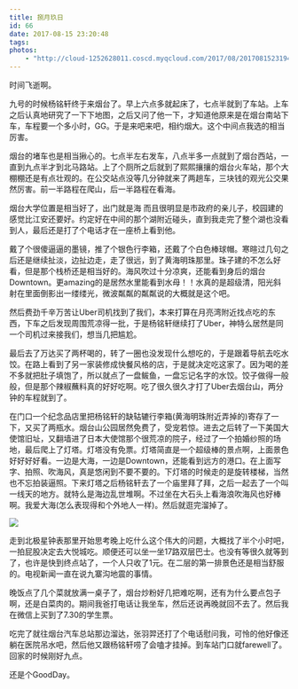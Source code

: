 ```yaml
---
title: 捌月玖日
id: 66
date: 2017-08-15 23:20:48
tags:
photos:
    - "http://cloud-1252628011.coscd.myqcloud.com/2017/08/20170815231942.jpg"
---
```



时间飞逝啊。

九号的时候杨铭轩终于来烟台了。早上六点多就起床了，七点半就到了车站。上车之后认真地研究了一下下地图，之后又问了他一下，才知道他原来是在烟台南站下车，车程要一个多小时，GG。于是来吧来吧，相约烟大。这个中间点我选的相当厉害。

烟台的堵车也是相当揪心的。七点半左右发车，八点半多一点就到了烟台西站，一直到九点半才到北马路站。上了个厕所之后就到了熙熙攘攘的烟台火车站，那个大棚棚还是有点壮观的。在公交站点没等几分钟就来了两趟车，三块钱的观光公交果然厉害。前一半路程在爬山，后一半路程在看海。

烟台大学位置是相当好了，出门就是海 而且很明显是市政府的亲儿子，校园建的感觉比江安还要好。约定好在中间的那个湖附近碰头，直到我走完了整个湖也没看到人，最后还是打了个电话才在一座桥上看到他。

戴了个很傻逼逼的墨镜，推了个银色行李箱，还戴了个白色棒球帽。寒暄过几句之后还是继续扯淡，边扯边走，走了很远，到了黄海明珠那里。珠子建的不怎么好看，但是那个栈桥还是相当好的。海风吹过十分凉爽，还能看到身后的烟台Downtown。更amazing的是居然水里能看到水母！！水真的是超级清，阳光斜射在里面倒影出一缕缕光，微波粼粼的粼粼说的大概就是这个吧。

然后费劲千辛万苦让Uber司机找到了我们，本来打算在月亮湾附近找点吃的东西，下车之后发现周围荒凉得一批，于是杨铭轩继续打了Uber，神特么居然是同一个司机过来接我们，想当几把尴尬。

最后去了万达买了两杯喝的，转了一圈也没发现什么想吃的，于是跟着导航去吃水饺。在路上看到了另一家装修成快餐风格的店，于是就决定吃这家了。因为喝的差不多就把肚子填饱了，所以就点了一盘鲅鱼，一盘忘记名字的水饺。饺子做得一般般，但是那个辣椒蘸料真的好好吃啊。吃了很久很久才打了Uber去烟台山，两分钟的车程就到了。

在门口一个纪念品店里把杨铭轩的缺轱辘行李箱(黄海明珠附近弄掉的)寄存了一下，又买了两瓶水。烟台山公园居然免费了，受宠若惊。进去之后转了一下美国大使馆旧址，又翻墙进了日本大使馆那个很荒凉的院子，经过了一个拍婚纱照的场地，最后爬上了灯塔。灯塔没有免票。灯塔简直是一个超级棒的景点啊，上面景色好好好好看。一边是大海，一边是Downtown，还能看到远方的港口。在上面写字、拍照、吹海风，真是悠闲到不要不要的。下灯塔的时候走的是旋转楼梯，当然也不忘拍装逼照。下来灯塔之后杨铭轩去了一个庙里拜了拜，之后一起去了一个叫一线天的地方。就特么是海边乱世堆啊。不过坐在大石头上看海浪吹海风也好棒啊。我爱大海(怎么表现得和个外地人一样)。然后就逛完溜掉了。

![](http://cloud-1252628011.coscd.myqcloud.com/2017/08/20170815231942.jpg)

走到北极星钟表那里开始思考晚上吃什么这个伟大的问题，大概找了半个小时吧，一拍屁股决定去大悦城吃。顺便还可以坐一坐17路双层巴士。也没有等很久就等到了，也许是快到终点站了，一个人只收了1元。在二层的第一排景色还是相当舒服的。电视新闻一直在说九寨沟地震的事情。

晚饭点了几个菜就放满一桌子了，烟台炒粉好几把难吃啊，还有为什么要点包子啊，还是白菜肉的。期间我爸打电话让我坐车，然后还说再晚就回不去了。然后我在微信上买到了7.30的学生票。

吃完了就往烟台汽车总站那边溜达，张羽羿还打了个电话慰问我，可怜的他好像还躺在医院吊水吧，然后他又跟杨铭轩唠了会嗑才挂掉。到车站门口就farewell了。回家的时候刚好九点。

还是个GoodDay。

